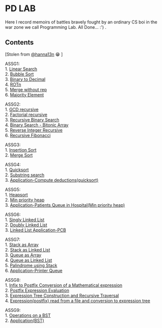 # PD LAB

Here I record memoirs of battles bravely fought by an ordinary CS boi in the war zone we call Programming Lab.
All Done... :') .

## Contents

[Stolen from [@hanna13n](https://github.com/heckerfr0d/PD_LAB/blob/main/Contents.md) :grin: ]

ASSG1:  
    1. [Linear Search](https://github.com/heckerfr0d/PD_LAB/blob/master/ASSG1/ASSG1_B190513CS_HADIF_1.c)  
    2. [Bubble Sort](https://github.com/heckerfr0d/PD_LAB/blob/master/ASSG1/ASSG1_B190513CS_HADIF_2.c)  
    3. [Binary to Decimal](https://github.com/heckerfr0d/PD_LAB/blob/master/ASSG1/ASSG1_B190513CS_HADIF_3.c)  
    4. [ROTn](https://github.com/heckerfr0d/PD_LAB/blob/master/ASSG1/ASSG1_B190513CS_HADIF_4.c)  
    5. [Merge without rep](https://github.com/heckerfr0d/PD_LAB/blob/master/ASSG1/ASSG1_B190513CS_HADIF_5.c)  
    6. [Majority Element](https://github.com/heckerfr0d/PD_LAB/blob/master/ASSG1/ASSG1_B190513CS_HADIF_6.c)  

ASSG2:  
    1. [GCD recursive](https://github.com/heckerfr0d/PD_LAB/blob/master/ASSG2/ASSG2_B190513CS_HADIF_1.c)  
    2. [Factorial recursive](https://github.com/heckerfr0d/PD_LAB/blob/master/ASSG2/ASSG2_B190513CS_HADIF_2.c)  
    3. [Recursive Binary Search](https://github.com/heckerfr0d/PD_LAB/blob/master/ASSG2/ASSG2_B190513CS_HADIF_3.c)  
    4. [Binary Search - Bitonic Array](https://github.com/heckerfr0d/PD_LAB/blob/master/ASSG2/ASSG2_B190513CS_HADIF_4.c)  
    5. [Reverse Integer Recursive](https://github.com/heckerfr0d/PD_LAB/blob/master/ASSG2/ASSG2_B190513CS_HADIF_5.c)  
    6. [Recursive Fibonacci](https://github.com/heckerfr0d/PD_LAB/blob/master/ASSG2/ASSG2_B190513CS_HADIF_6.c)  

ASSG3:  
    1. [Insertion Sort](https://github.com/heckerfr0d/PD_LAB/blob/master/ASSG3/ASSG3_B190513CS_HADIF_1.c)  
    2. [Merge Sort](https://github.com/heckerfr0d/PD_LAB/blob/master/ASSG3/ASSG3_B190513CS_HADIF_2.c)  

ASSG4:  
    1. [Quicksort](https://github.com/heckerfr0d/PD_LAB/blob/master/ASSG4/ASSG4_B190513CS_HADIF_1.c)  
    2. [Substring search](https://github.com/heckerfr0d/PD_LAB/blob/master/ASSG4/ASSG4_B190513CS_HADIF_2.c)  
    3. [Application-Compute deductions(quicksort)](https://github.com/heckerfr0d/PD_LAB/blob/master/ASSG4/ASSG4_B190513CS_HADIF_3.c)  

ASSG5:  
    1. [Heapsort](https://github.com/heckerfr0d/PD_LAB/blob/master/ASSG5/ASSG5_B190513CS_HADIF_1.c)  
    2. [Min priority heap](https://github.com/heckerfr0d/PD_LAB/blob/master/ASSG5/ASSG5_B190513CS_HADIF_2.c)  
    3. [Application-Patients Queue in Hospital(Min priority heap)](https://github.com/heckerfr0d/PD_LAB/blob/master/ASSG5/ASSG5_B190513CS_HADIF_3.c)  

ASSG6:  
    1. [Singly Linked List](https://github.com/heckerfr0d/PD_LAB/blob/master/ASSG6/ASSG6_B190513CS_HADIF_1.c)  
    2. [Doubly Linked List](https://github.com/heckerfr0d/PD_LAB/blob/master/ASSG6/ASSG6_B190513CS_HADIF_2.c)  
    3. [Linked List Application-PCB](https://github.com/heckerfr0d/PD_LAB/blob/master/ASSG6/ASSG6_B190513CS_HADIF_3.c)  

ASSG7:  
    1. [Stack as Array](https://github.com/heckerfr0d/PD_LAB/blob/master/ASSG7/ASSG7_B190513CS_HADIF_1.c)  
    2. [Stack as Linked List](https://github.com/heckerfr0d/PD_LAB/blob/master/ASSG7/ASSG7_B190513CS_HADIF_2.c)  
    3. [Queue as Array](https://github.com/heckerfr0d/PD_LAB/blob/master/ASSG7/ASSG7_B190513CS_HADIF_3.c)  
    4. [Queue as Linked List](https://github.com/heckerfr0d/PD_LAB/blob/master/ASSG7/ASSG7_B190513CS_HADIF_4.c)  
    5. [Palindrome using Stack](https://github.com/heckerfr0d/PD_LAB/blob/master/ASSG7/ASSG7_B190513CS_HADIF_5.c)  
    6. [Application-Printer Queue](https://github.com/heckerfr0d/PD_LAB/blob/master/ASSG7/ASSG7_B190513CS_HADIF_7.c)  

ASSG8:  
    1. [Infix to Postfix Conversion of a Mathematical expression](https://github.com/heckerfr0d/PD_LAB/blob/master/ASSG8/ASSG8_B190513CS_HADIF_1.c)  
    2. [Postfix Expression Evaluation](https://github.com/heckerfr0d/PD_LAB/blob/master/ASSG8/ASSG8_B190513CS_HADIF_2.c)  
    3. [Expression Tree Construction and Recursive Traversal](https://github.com/heckerfr0d/PD_LAB/blob/master/ASSG8/ASSG8_B190513CS_HADIF_4.c)  
    4. [Expression(postfix) read from a file and conversion to expression tree](https://github.com/heckerfr0d/PD_LAB/blob/master/ASSG8/ASSG8_B190513CS_HADIF_3.c)  

ASSG9:  
    1. [Operations on a BST](https://github.com/heckerfr0d/PD_LAB/blob/master/ASSG9/ASSG9_B190513CS_HADIF_1.c)  
    2. [Application(BST)](https://github.com/heckerfr0d/PD_LAB/blob/master/ASSG9/ASSG9_B190513CS_HADIF_2.c)  
